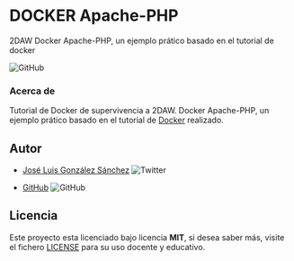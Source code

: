 # DOCKER Apache-PHP

2DAW Docker Apache-PHP, un ejemplo prático basado en el tutorial de docker

![GitHub](https://img.shields.io/github/last-commit/joseluisgs/docker-apache-php)

### Acerca de

Tutorial de Docker de supervivencia a 2DAW. Docker Apache-PHP, un ejemplo prático basado en el tutorial de [Docker](https://github.com/joseluisgs/docker-tutorial) realizado.

## Autor

- [José Luis González Sánchez](https://twitter.com/joseluisgonsan) ![Twitter](https://img.shields.io/twitter/follow/joseluisgonsan?style=social)

- [GitHub](https://github.com/joseluisgs) ![GitHub](https://img.shields.io/github/followers/joseluisgs?style=social)

## Licencia

Este proyecto esta licenciado bajo licencia **MIT**, si desea saber más, visite el fichero [LICENSE](https://github.com/joseluisgs/docker-apache-php/blob/master/LISENCE) para su uso docente y educativo.
